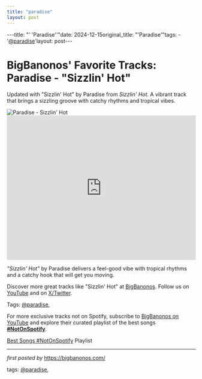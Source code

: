 ```yaml
---
title: "paradise"
layout: post
---
```

---title: "' 'Paradise''"date: 2024-12-15original_title: "'Paradise'"tags:  - '[@paradise](/tags/paradise/)'layout: post---<!-- Post Title --><h1 >BigBanonos' Favorite Tracks: Paradise - "Sizzlin' Hot"</h1> <!-- Introductory Text --><p >Updated with "Sizzlin' Hot" by Paradise from *Sizzlin' Hot*. A vibrant track that brings a sizzling groove with catchy rhythms and tropical vibes.</p> <!-- Featured Image --><div > <img src="https://f4.bcbits.com/img/a0984517831_10.jpg" alt="Paradise - Sizzlin' Hot" /></div> <!-- YouTube Video Embed --><div > <iframe width="100%" height="385" src="https://www.youtube.com/embed/_T6Gt5Lgju4" title="Paradise - Sizzlin' Hot" frameborder="0" allow="accelerometer; autoplay; clipboard-write; encrypted-media; gyroscope; picture-in-picture; web-share" referrerpolicy="strict-origin-when-cross-origin" allowfullscreen></iframe></div> <!-- Song Information --><div > <p><em>"Sizzlin' Hot"</em> by Paradise delivers a feel-good vibe with tropical rhythms and a catchy hook that will get you moving.</p></div> <!-- Footer Links --><div > <p>Discover more great tracks like "Sizzlin' Hot" at <a href="https://bigbanonos.com/" target="_blank">BigBanonos</a>. Follow us on <a href="https://www.youtube.com/[@BigBanonos](/tags/BigBanonos/)" target="_blank">YouTube</a> and on <a href="https://x.com/bigbanonos" target="_blank">X/Twitter</a>.</p></div> <!-- Tags --><p >Tags: [@paradise](/tags/paradise/),</p><!--Subscribe and Playlist Links--><div>    <p>For more exclusive tracks not on Spotify, subscribe to <a href="https://www.youtube.com/[@BigBanonos](/tags/BigBanonos/)" target="_blank">BigBanonos on YouTube</a> and explore their curated playlist of the best songs <strong>[#NotOnSpotify](/tags/NotOnSpotify/)</strong>.</p>    <p><a href="https://www.youtube.com/playlist?list=PLtuNtuTatqI0kFahUCbtbfenC_ET5O_tr" target="_blank">Best Songs [#NotOnSpotify](/tags/NotOnSpotify/) Playlist<br /></a></p></div><hr /><p><em>first posted by</em> <a href="https://bigbanonos.com/" rel="noopener" target="_new">https://bigbanonos.com/</a></p><p>tags: [@paradise](/tags/paradise/),</p>